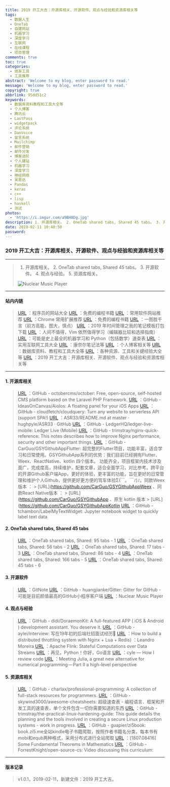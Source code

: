 ```yaml
---
title: 2019 开工大吉：开源库相关、开源软件、观点与经验和资源库相关等
tags:
  - 数据人生
  - OneTab
  - 自建网站
  - 机器学习
  - 深度学习
  - 互联网
  - 在线课程
  - 项目管理
comments: true
toc: true
categories:
  - 效率工具
  - 工具推荐
abstract: 'Welcome to my blog, enter password to read.'
message: 'Welcome to my blog, enter password to read.'
copyright: true
abbrlink: 95dd51c2
keywords:
  - 数据库资料教程和工具大全等
  - 个人博客
  - 腾讯云
  - LastPass
  - widgetpack
  - 评论系统
  - DaoVoice
  - 留言系统
  - Mailchimp
  - 邮件营销
  - 邮件分发
  - 博客进阶
  - 个人建站
  - 机器学习
  - 深度学习
  - 神经网络
  - 吴恩达
  - Pandas
  - keras
  - c++
  - lisp
  - haskell
  - 测试
photos:
  - 'https://i.imgur.com/a9BH8Dg.jpg'
description: 1. 开源库相关。 2. OneTab shared tabs, Shared 45 tabs。 3. 开源软件。 4. 观点与经验。 5. 资源库相关。
date: 2019-02-11 10:40:50
password:
---
```

<script type="text/javascript" src="/js/src/bai.js"></script>

### 2019 开工大吉：开源库相关、开源软件、观点与经验和资源库相关等
---
> 1. 开源库相关。 2. OneTab shared tabs, Shared 45 tabs。 3. 开源软件。 4. 观点与经验。 5. 资源库相关。
>
> ![Nuclear Music Player](https://i.imgur.com/QscDMfl.png)

---
#### 站内内链
> [URL](/archives/4f25f01c.html) ：程序员的网站大全
> [URL](/archives/5cc771ed.html) ：免费的编程书籍
> [URL](/archives/6f958ce8.html) ：常用软件网站推荐
> [URL](/archives/d8d6241.html) ：Chrome 常用扩展推荐
> [URL](/archives/5cc771ed.html) ：免费的编程书籍
> [URL](/archives/ba320aa2.html) ：一图胜千言（前方高能，图大，慎点）
> [URL](/archives/15582198.html) ：2019 年时间管理之我的笔记模板打包下载
> [URL](/archives/a7a1df11.html) ：人间不值得，Vim 依然值得学习（编辑器比较和选择指南）
> [URL](/archives/5bf43b3d.html) ：可能是史上最全的机器学习和 Python（包括数学）速查表
> [URL](/archives/ecc73a73.html) ：实用互联网工具大全
> [URL](/archives/9e708c90.html) ：康奈尔笔记法等
> [URL](/archives/4875a258.html) ：个人博客相关等
> [URL](/archives/509e5638.html) ：数据库资料、教程和工具大全等
> [URL](/archives/278fb2c3.html) ：各种资源、工具和关键经验大全等
> [URL](/archives/95dd51c2.html) ：2019 开工大吉：开源库相关、开源软件、观点与经验和资源库相关等
---

#### 1. 开源库相关
> [URL](https://github.com/octobercms/october) ：GitHub - octobercms/october: Free, open-source, self-hosted CMS platform based on the Laravel PHP Framework.
> [URL](https://github.com/IdeasOnCanvas/Aiolos) ：GitHub - IdeasOnCanvas/Aiolos: A floating panel for your iOS Apps
> [URL](https://github.com/cloudfetch/cloudquery) ：GitHub - cloudfetch/cloudquery: Turn any website to serverless API (support SPA!)
> [URL](https://github.com/hughpyle/ASR33/blob/master/asciiart/README.md) ：ASR33/README.md at master · hughpyle/ASR33 · GitHub
> [URL](https://github.com/LedgerHQ/ledger-live-mobile) ：GitHub - LedgerHQ/ledger-live-mobile: Ledger Live (Mobile)
> [URL](https://github.com/trimstray/nginx-quick-reference) ：GitHub - trimstray/nginx-quick-reference: This notes describes how to improve Nginx performance, security and other important things.
> [URL](https://github.com/CarGuo/GSYGithubAppFlutter) ：GitHub - CarGuo/GSYGithubAppFlutter: 超完整的Flutter项目，功能丰富，适合学习和日常使用。GSYGithubApp系列的优势：我们目前已经拥有Flutter、Weex、ReactNative、kotlin 四个版本。 功能齐全，项目框架内技术涉及面广，完成度高，持续维护，配套文章，适合全面学习，对比参考。跨平台的开源Github客户端App，更好的体验，更丰富的功能，旨在更好的日常管理和维护个人Github，提供更好更方便的驾车体验Σ(￣。￣ﾉ)ﾉ。同款Weex版本 ： > [URL](https://github.com/CarGuo/GSYGithubAppWeex 、同款React Native版本 ： > [URL](https://github.com/CarGuo/GSYGithubApp 、原生 kotlin 版本 > [URL](https://github.com/CarGuo/GSYGithubAppKotlin
> [URL](https://github.com/tchambon/LabelMyTextWidget) ：GitHub - tchambon/LabelMyTextWidget: Jupyter notebook widget to quickly label text data

#### 2. OneTab shared tabs, Shared 45 tabs
> [URL](https://www.one-tab.com/page/iuhaZwpoSqy-HEeuMIdooA) ：OneTab shared tabs, Shared:  95 tabs - 1
> [URL](https://www.one-tab.com/page/ho5KXw-lQBSp2QeHzWIcWQ) ：OneTab shared tabs, Shared:  56 tabs - 2
> [URL](https://www.one-tab.com/page/J8HZPLQHRzukA0PhqdS4Ww) ：OneTab shared tabs, Shared:  17 tabs - 3
> [URL](https://www.one-tab.com/page/Vpr7hsrNThSFGReMMfmNsw) ：OneTab shared tabs, Shared:  86 tabs - 4
> [URL](https://www.one-tab.com/page/6mcz-Xv1QKiFYLcVL1lEdg) ：OneTab shared tabs, Shared: 166 tabs - 5
> [URL](https://www.one-tab.com/page/BNQJhYBTTU6VVKzfUTtt_Q) ：OneTab shared tabs, Shared:  45 tabs - 6

#### 3. 开源软件
> [URL](https://gitnoteapp.com/) ：GitNote
> [URL](https://github.com/huangjianke/Gitter) ：GitHub - huangjianke/Gitter: Gitter for GitHub - 可能是目前颜值最高的GitHub小程序客户端
> [URL](https://nuclear.gumblert.tech/) ：Nuclear Music Player

#### 4. 观点与经验
> [URL](https://github.com/didi/DoraemonKit) ：GitHub - didi/DoraemonKit: A full-featured APP ( iOS & Android ) development assistant. You deserve it.
> [URL](https://github.com/aylei/interview) ：GitHub - aylei/interview: 写在19年初的后端社招面试经历🤑
> [URL](https://leandromoreira.com.br/2019/01/25/how-to-build-a-distributed-throttling-system-with-nginx-lua-redis/) ：How to build a distributed throttling system with Nginx + Lua + Redis) ：Leandro Moreira
> [URL](https://flink.apache.org/) ：Apache Flink: Stateful Computations over Data Streams
> [URL](https://www.infoq.cn/article/jqrMtm15lmCP_lNCJPk3?utm_source=weibo&utm_medium=infoq&utm_campaign=newinfoq&utm_content=0201go) ：再见，Python！你好，Go语言
> [URL](https://cyle.tumblr.com/post/170039642535/how-i-review-code?utm_source=wanqu.co&utm_campaign=Wanqu+Daily&utm_medium=website) ：cyle — How I review code
> [URL](https://medium.com/@nwerneck/meeting-julia-a-great-new-alternative-for-numerical-programming-part-ii-a-high-level-perspective-170df0eee6c0) ：Meeting Julia, a great new alternative for numerical programming — Part II a high-level perspective

#### 5. 资源库相关
> [URL](https://github.com/charlax/professional-programming) ：GitHub - charlax/professional-programming: A collection of full-stack resources for programmers.
> [URL](https://github.com/skywind3000/awesome-cheatsheets) ：GitHub - skywind3000/awesome-cheatsheets: 超级速查表 - 编程语言、框架和开发工具的速查表，单个文件包含一切你需要知道的东西
> [URL](https://github.com/trimstray/the-practical-linux-hardening-guide) ：GitHub - trimstray/the-practical-linux-hardening-guide: This guide details the planning and the tools involved in creating a secure Linux production systems - work in progress.
> [URL](https://github.com/guapier/zi5book) ：GitHub - guapier/zi5book: book.zi5.me全站kindle电子书籍爬取，按照作者书籍名分类，每本书有mobi和equb两种格式，采用分布式进行全站爬取
> [URL](https://arxiv.org/abs/1807.08416) ：[1807.08416] Some Fundamental Theorems in Mathematics
> [URL](https://github.com/ForrestKnight/open-source-cs) ：GitHub - ForrestKnight/open-source-cs: Video discussing this curriculum:

---

#### 版本记录
> v1.0.1，2019-02-11，新建文件：2019 开工大吉。
